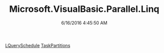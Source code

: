 ﻿---
title: Microsoft.VisualBasic.Parallel.Linq
date: 6/16/2016 4:45:50 AM
---

[LQuerySchedule](T-Microsoft.VisualBasic.Parallel.Linq.LQuerySchedule.html)
[TaskPartitions](T-Microsoft.VisualBasic.Parallel.Linq.TaskPartitions.html)
